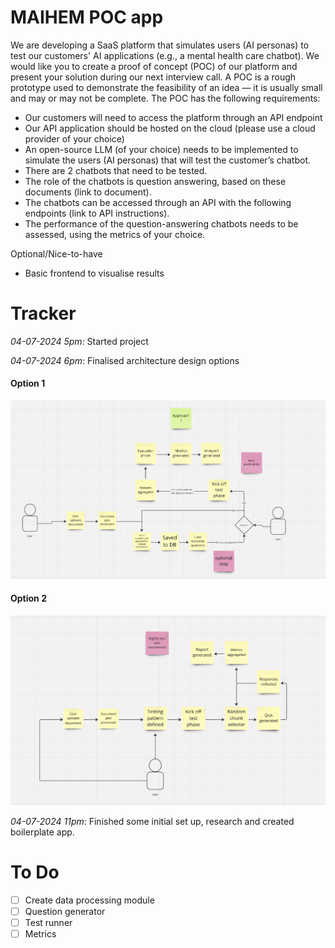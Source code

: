 # MAIHEM POC app
We are developing a SaaS platform that simulates users (AI personas) to test our customers' AI applications (e.g., a mental health care chatbot). We would like you to create a proof of concept (POC) of our platform and present your solution during our next interview call. A POC is a rough prototype used to demonstrate the feasibility of an idea — it is usually small and may or may not be complete. The POC has the following requirements:

* Our customers will need to access the platform through an API endpoint
* Our API application should be hosted on the cloud (please use a cloud provider of your choice)
* An open-source LLM (of your choice) needs to be implemented to simulate the users (AI personas) that will test the customer’s chatbot.
* There are 2 chatbots that need to be tested.
* The role of the chatbots is question answering, based on these documents (link to document). 
* The chatbots can be accessed through an API with the following endpoints (link to API instructions).
* The performance of the question-answering chatbots needs to be assessed, using the metrics of your choice.

Optional/Nice-to-have
* Basic frontend to visualise results
 

# Tracker

*04-07-2024 5pm*: Started project

*04-07-2024 6pm*: Finalised architecture design options
#### Option 1
![arch-1](images/arch-1.png)

#### Option 2
![arch-2](images/arch-2.png)

*04-07-2024 11pm*: Finished some initial set up, research and created boilerplate app.

# To Do
- [ ] Create data processing module
- [ ] Question generator
- [ ] Test runner
- [ ] Metrics
